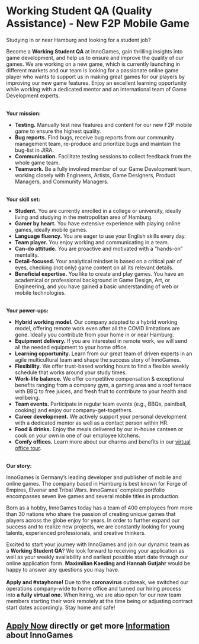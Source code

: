 <h1>Working Student QA (Quality Assistance) - New F2P Mobile Game</h1>
<p><span><span>Studying in or near Hamburg</span>&nbsp;and looking for a student job<span>?</span></span></p><p><span>Become a <strong>Working Student QA</strong> at InnoGames, gain thrilling insights into game development, and help us to ensure and improve the quality of our games<span>.</span>&nbsp;We are working on a new game, which is&nbsp;<span>currently launching in different markets</span>&nbsp;and&nbsp;<span>our team is</span>&nbsp;looking for a passionate online game player who wants&nbsp;<span>to support us in making great games for our players by improving our new game features</span>. Enjoy an excellent learning opportunity while working with a dedicated mentor and an international team of Game Development experts.</span></p><p><br /><strong>Your mission:</strong></p><ul><li><strong>Testing.</strong><span>&nbsp;</span>Manually test new<span>&nbsp;</span><span>features and content</span><span>&nbsp;</span>for our new F2P mobile game to ensure the highest quality.</li><li><strong>Bug reports.</strong><span>&nbsp;</span>Find bugs, receive bug reports from our community management team, re-produce and&nbsp;<span>prioritize</span><span>&nbsp;</span>bugs and maintain the bug-list in JIRA.</li><li><strong>Communication.</strong><span>&nbsp;</span><span>Facilitate testing sessions to collect feedback from the whole game team.</span></li><li><strong>Teamwork.</strong><span>&nbsp;</span>Be a<span>&nbsp;</span><span>fully involved member of our Game Development team, working closely with<span>&nbsp;</span><span>Engineers, Artists, Game Designers, Product Managers, and Community Managers.</span></span></li></ul><p><strong><br /></strong><strong>Your skill set:</strong></p><ul><li><strong>Student.</strong><span>&nbsp;</span>You are currently enrolled in a college or university, ideally living and studying in the metropolitan area of Hamburg.<strong></strong></li><li><strong>Gamer by heart.</strong><span>&nbsp;</span>You have extensive experience with playing online games, ideally mobile games.</li><li><strong>Language fluency.</strong><span>&nbsp;</span>You are eager to use your English skills every day.</li><li><strong>Team player.</strong><span>&nbsp;</span>You enjoy working and communicating in a team.</li><li><strong>Can-do attitude.</strong><span>&nbsp;</span>You are proactive and motivated with a &ldquo;hands-on&rdquo; mentality.</li><li><strong><span>Detail-focused</span>.</strong><span>&nbsp;</span>Your analytical mindset is based on a critical pair of eyes, checking (not only) game content on all its relevant details<span>.</span></li><li><strong><span><span>Beneficial expertise</span></span>.</strong><span>&nbsp;</span><span><span>You like to create and play games. You have an academical or professional background in Game Design, Art, or Engineering, and you have gained a basic understanding of web or mobile technologies.</span></span></li></ul><p>&nbsp;<br /><strong></strong><strong>Your power-ups:</strong></p><ul><li><span><strong>Hybrid working model.</strong><span>&nbsp;</span>Our company adapted to a hybrid working model, offering remote work even after all the COVID limitations are gone. Ideally you contribute from your home in or near Hamburg.</span></li><li><span><strong>Equipment delivery.</strong><span>&nbsp;</span>If you are interested in remote work, we will send all the needed equipment to your home office.</span></li><li><strong><span>Learning opportunity.</span></strong><span>&nbsp;</span>Learn from our great team of driven experts in an agile multicultural team and shape the success story of InnoGames.</li><li><strong>Flexibility.</strong><span>&nbsp;</span>We offer trust-based working hours to find a flexible weekly schedule that works around your study times.</li><li><strong>Work-life balance.</strong><span>&nbsp;</span>We offer competitive compensation &amp; exceptional benefits ranging from a company gym, a gaming area and a roof terrace with BBQ to free juices, and fresh fruit to contribute to your health and wellbeing.</li><li><strong>Team events.</strong><span>&nbsp;</span>Participate in regular team events (e.g.,<span>&nbsp;</span><span>BBQs</span>, paintball, cooking) and enjoy our company-get-togethers.</li><li><strong>Career development.</strong><span>&nbsp;</span>We actively support your personal development with a dedicated mentor as well as a contact person within HR.</li><li><strong>Food &amp; drinks.</strong><span>&nbsp;</span>Enjoy the meals delivered by our in-house canteen or cook on your own in one of our employee kitchens.</li><li><strong>Comfy offices.</strong><span>&nbsp;</span>Learn more about our charms and benefits in our<span>&nbsp;</span><a href="https://www.youtube.com/watch?v=yZR6GlDxRag&amp;feature=youtu.be" rel="nofollow">virtual office tour</a>.</li></ul><p><strong><br /></strong><strong>Our story:<br /></strong></p><p>InnoGames is Germany&rsquo;s leading developer and publisher of mobile and online games. The company based in Hamburg is best known for Forge of Empires, Elvenar and Tribal Wars. InnoGames&rsquo; complete portfolio encompasses seven live games and several mobile titles in production.</p><p>Born as a hobby, InnoGames today has a team of 400 employees from more than 30 nations who share the passion of creating unique games that players across the globe enjoy for years. In order to further expand our success and to realize new projects, we are constantly looking for young talents, experienced professionals, and creative thinkers.</p><p>Excited to start your journey with InnoGames and join our dynamic team as a<span>&nbsp;</span><span><strong>Working Student QA</strong></span>? We look forward to receiving your application as well as your weekly availability and earliest possible start date through our online application form.<span>&nbsp;</span><span><strong>Maximilian Kaeding and Hannah Gutjahr</strong></span><span>&nbsp;</span>would be happy to answer any questions you may have.<br /><br /><span><strong>Apply and #stayhome!</strong></span>&nbsp;Due to the&nbsp;<span><strong>coronavirus</strong></span>&nbsp;outbreak, we switched our operations company-wide to home office and turned our hiring process into<span>&nbsp;</span><strong><span>a fully virtual one</span>.</strong>&nbsp;When hiring, we are also open for our new team members starting their work remotely at the time being or adjusting contract start dates accordingly. Stay home and safe!</p>

<h2><a href="https://jobs.jobvite.com/careers/innogames/job/oqXiffwE/apply?__jvst=Job+Board&__jvsd=github_jobs_repo">Apply Now</a> directly or get more <a href="https://www.innogames.com/career/detail/job/working-student-qa-quality-assistance-new-f2p-mobile-game/?s=github_jobs_repo">Information</a> about InnoGames</h2>